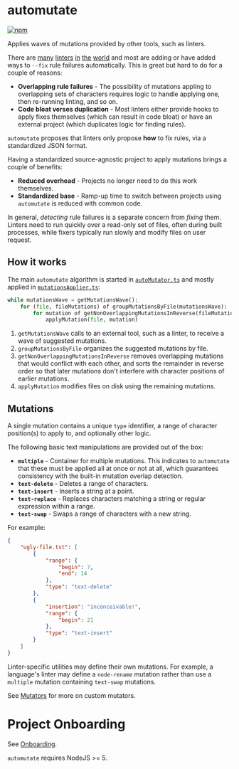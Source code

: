 # automutate
[![npm](https://img.shields.io/npm/v/automutate.svg)](https://www.npmjs.com/package/automutate)

Applies waves of mutations provided by other tools, such as linters.

There are [many](https://github.com/eslint/eslint) [linters](https://github.com/palantir/tslint) [in](https://github.com/stylelint/stylelint) [the](https://github.com/lesshint/lesshint) [world](https://github.com/sasstools/sass-lint) and most are adding or have added ways to `--fix` rule failures automatically.
This is great but hard to do for a couple of reasons:
* **Overlapping rule failures** - The possibility of mutations appling to overlapping sets of characters requires logic to handle applying one, then re-running linting, and so on.
* **Code bloat verses duplication** - Most linters either provide hooks to apply fixes themselves (which can result in code bloat) or have an external project (which duplicates logic for finding rules).

`automutate` proposes that linters only propose **how** to fix rules, via a standardized JSON format.

Having a standardized source-agnostic project to apply mutations brings a couple of benefits:
* **Reduced overhead** - Projects no longer need to do this work themselves.
* **Standardized base** - Ramp-up time to switch between projects using `automutate` is reduced with common code.

In general, *detecting* rule failures is a separate concern from *fixing* them.
Linters need to run quickly over a read-only set of files, often during built processes, while fixers typically run slowly and modify files on user request.


## How it works

The main `automutate` algorithm is started in [`autoMutator.ts`](../src/autoMutator.ts) and mostly applied in [`mutationsApplier.ts`](../src/mutationsApplier.ts):

```python
while mutationsWave = getMutationsWave():
    for (file, fileMutations) of groupMutationsByFile(mutationsWave):
        for mutation of getNonOverlappingMutationsInReverse(fileMutations):
            applyMutation(file, mutation)
```

1. `getMutationsWave` calls to an external tool, such as a linter, to receive a wave of suggested mutations.
2. `groupMutationsByFile` organizes the suggested mutations by file.
3. `getNonOverlappingMutationsInReverse` removes overlapping mutations that would conflict with each other, and sorts the remainder in reverse order so that later mutations don't interfere with character positions of earlier mutations.
4. `applyMutation`  modifies files on disk using the remaining mutations.


## Mutations

A single mutation contains a unique `type` identifier, a range of character position(s) to apply to, and optionally other logic.

The following basic text manipulations are provided out of the box:
* **`multiple`** - Container for multiple mutations. This indicates to `automutate` that these must be applied all at once or not at all, which guarantees consistency with the built-in mutation overlap detection.
* **`text-delete`** - Deletes a range of characters.
* **`text-insert`** - Inserts a string at a point.
* **`text-replace`** - Replaces characters matching a string or regular expression within a range.
* **`text-swap`** - Swaps a range of characters with a new string.

For example:

```json
{
    "ugly-file.txt": [
        {
            "range": {
                "begin": 7,
                "end": 14
            },
            "type": "text-delete"
        },
        {
            "insertion": "inconceivable!",
            "range": {
                "begin": 21
            },
            "type": "text-insert"
        }
    ]
}
```

Linter-specific utilities may define their own mutations.
For example, a language's linter may define a `node-rename` mutation rather than use a `multiple` mutation containing `text-swap` mutations.

See [Mutators](docs/mutators.md) for more on custom mutators.


# Project Onboarding

See [Onboarding](docs/onboarding.md).

`automutate` requires NodeJS >= 5.
